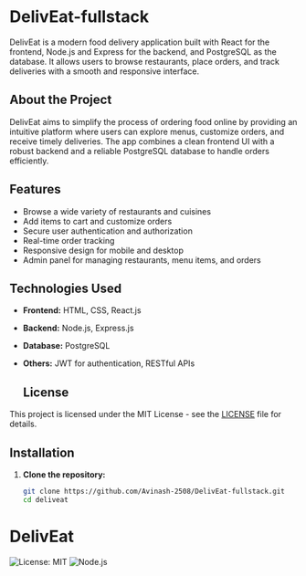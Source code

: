 # DelivEat-fullstack

DelivEat is a modern food delivery application built with React for the frontend, Node.js and Express for the backend, and PostgreSQL as the database. It allows users to browse restaurants, place orders, and track deliveries with a smooth and responsive interface.

## About the Project

DelivEat aims to simplify the process of ordering food online by providing an intuitive platform where users can explore menus, customize orders, and receive timely deliveries. The app combines a clean frontend UI with a robust backend and a reliable PostgreSQL database to handle orders efficiently.

## Features

- Browse a wide variety of restaurants and cuisines
- Add items to cart and customize orders
- Secure user authentication and authorization
- Real-time order tracking
- Responsive design for mobile and desktop
- Admin panel for managing restaurants, menu items, and orders

## Technologies Used

- **Frontend:** HTML, CSS, React.js
- **Backend:** Node.js, Express.js
- **Database:** PostgreSQL
- **Others:** JWT for authentication, RESTful APIs

  ## License

This project is licensed under the MIT License - see the [LICENSE](LICENSE) file for details.


## Installation

1. **Clone the repository:**

   ```bash
   git clone https://github.com/Avinash-2508/DelivEat-fullstack.git
   cd deliveat
# DelivEat

![License: MIT](https://img.shields.io/badge/License-MIT-green.svg)
![Node.js](https://img.shields.io/badge/Node.js-v18.x-brightgreen.svg)
